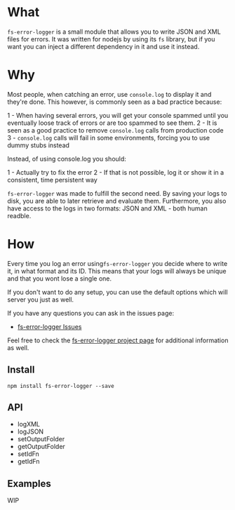 #   What

`fs-error-logger` is a small module that allows you to write JSON and XML files
for errors. It was written for nodejs by using its `fs` library, but if you want
you can inject a different dependency in it and use it instead.

#   Why

Most people, when catching an error, use `console.log` to display it and they're
done. This however, is commonly seen as a bad practice because:

1 - When having several errors, you will get your console spammed until you
eventually loose track of errors or are too spammed to see them.
2 - It is seen as a good practice to remove `console.log` calls from production
code
3 - `console.log` calls will fail in some environments, forcing you to use dummy
stubs instead

Instead, of using console.log you should:

1 - Actually try to fix the error
2 - If that is not possible, log it or show it in a consistent, time persistent
way

`fs-error-logger` was made to fulfill the second need. By saving your logs to
disk, you are able to later retrieve and evaluate them. Furthermore, you also
have access to the logs in two formats: JSON and XML - both human readble.

#   How

Every time you log an error using`fs-error-logger` you decide where to write it,
in what format and its ID. This means that your logs will always be unique and
that you wont lose a single one.

If you don't want to do any setup, you can use the default options which will
server you just as well.

If you have any questions you can ask in the issues page:

 - [fs-error-logger Issues](https://github.com/Fl4m3Ph03n1x/heartbeatjs/issues)

Feel free to check the [fs-error-logger project page](https://fl4m3ph03n1x.github.io/heartbeatjs/index.html)
for additional information as well.

## Install

    npm install fs-error-logger --save

## API

 - logXML
 - logJSON
 - setOutputFolder
 - getOutputFolder
 - setIdFn
 - getIdFn

##  Examples

WIP
